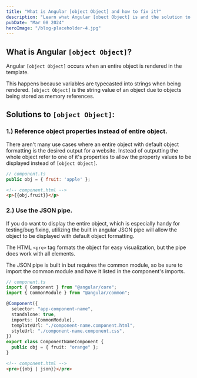 ```yaml
---
title: "What is Angular [object Object] and how to fix it?"
description: "Learn what Angular [obect Object] is and the solution to displaying the correct data."
pubDate: "Mar 08 2024"
heroImage: "/blog-placeholder-4.jpg"
---
```


## What is Angular `[object Object]`?

Angular `[object Object]` occurs when an entire object is rendered in the template.

This happens because variables are typecasted into strings when being rendered. `[object Object]` is the string value of an object due to objects being stored as memory references.

## Solutions to `[object Object]`:

### 1.) Reference object properties instead of entire object.

There aren't many use cases where an entire object with default object formatting is the desired output for a website. Instead of outputting the whole object refer to one of it's properties to allow the property values to be displayed instead of `[object Object]`.

```js
// component.ts
public obj = { fruit: 'apple' };
```

```html
<!-- component.html -->
<p>{{obj.fruit}}</p>
```

### 2.) Use the JSON pipe.

If you do want to display the entire object, which is especially handy for testing/bug fixing, utilizing the built in angular JSON pipe will allow the object to be displayed with default object formatting.

The HTML `<pre>` tag formats the object for easy visualization, but the pipe does work with all elements.

The JSON pipe is built in but requires the common module, so be sure to import the common module and have it listed in the component's imports.

```ts #2
// component.ts
import { Component } from "@angular/core";
import { CommonModule } from "@angular/common";

@Component({
  selector: "app-component-name",
  standalone: true,
  imports: [CommonModule],
  templateUrl: "./component-name.component.html",
  styleUrl: "./component-name.component.css",
})
export class ComponentNameComponent {
  public obj = { fruit: "orange" };
}
```

```html
<!-- component.html -->
<pre>{{obj | json}}</pre>
```
